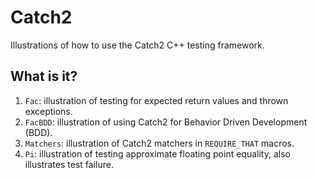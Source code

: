 # Catch2
Illustrations of how to use the Catch2 C++ testing framework.

## What is it?
1. `Fac`: illustration of testing for expected return values and thrown
    exceptions.
1. `FacBDD`: illustration of using Catch2 for Behavior Driven Development
    (BDD).
1. `Matchers`: illustration of Catch2 matchers in `REQUIRE_THAT` macros.
1. `Pi`: illustration of testing approximate floating point equality,
    also illustrates test failure.
